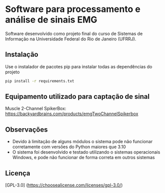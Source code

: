 # Software para processamento e análise de sinais EMG

Software desenvolvido como projeto final do curso de Sistemas de Informação na Universidade Federal do Rio de Janeiro (UFRRJ).

## Instalação

Use o instalador de pacotes pip para instalar todas as dependências do projeto

```bash
pip install -r requirements.txt
```

## Equipamento utilizado para captação de sinal

Muscle 2-Channel SpikerBox: https://backyardbrains.com/products/emgTwoChannelSpikerbox

## Observações

- Devido à limitação de alguns módulos o sistema pode não funcionar corretamente com versões do Python maiores que 3.10
- O sistema foi desenvolvido e testado utilizando o sistemas operacionais Windows, e pode não funcionar de forma correta em outros sistemas


## Licença

[GPL-3.0] (https://choosealicense.com/licenses/gpl-3.0/)




